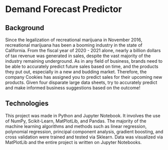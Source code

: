 # Demand Forecast Predictor

## Background

Since the legalization of recreational marijuana in November 2016, recreational marijuana has been a booming industry in the state of California. From the fiscal year of 2020 - 2021 alone, nearly a billion dollars of tax revenue was generated in sales, despite the vast majority of the industry remaining underground. As in any field of business, brands need to be able to accurately predict future sales based on time, and the products they put out, especially in a new and budding market. Therefore, the company Cookies has assigned you to predict sales for their upcoming new products. Given four disparate large data sheets, try to accurately predict and make informed business suggestions based on the outcome!

## Technologies

This project was made in Python and Jupyter Notebook. It involves the use of NumPy, Scikit-Learn, MatPlotLib, and Pandas. The majority of the machine learning algorithms and methods such as linear regression, polynomial regression, principal component analysis, gradient boosting, and cross validation were trained and tested via Sklearn. Data was visualized via MatPlotLib and the entire project is written on Jupyter Notebooks.